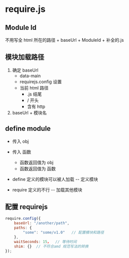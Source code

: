 # require.js

## Module Id

不用写全
html 所在的路径 + baseUrl + ModuleId + 补全的.js

## 模块加载路径

1. 确定 baseUrl
    - data-main
    - requirejs.config 设置
    - 当前 html 路径
      - .js 结尾
      - / 开头
      - 含有 http
2. baseUrl + 模块名

## define module

- 传入 obj
- 传入 函数
  - 函数返回值为 obj
  - 函数返回值为 函数

- define 定义的模块可以被人加载 -- 定义模块
- require 定义的不行  -- 加载其他模块

## 配置 requirejs

```javascript
require.config({
    baseUrl: "/another/path",
    paths: {
        "some": "some/v1.0"   // 配置模块和路径
    },
    waitSeconds: 15，  // 等待时间
    shim: {}  // 不符合amd 规范写法的转换
});
```